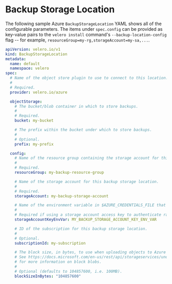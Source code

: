 # Backup Storage Location

The following sample Azure `BackupStorageLocation` YAML shows all of the configurable parameters. The items under `spec.config` can be provided as key-value pairs to the `velero install` command's `--backup-location-config` flag -- for example, `resourceGroup=my-rg,storageAccount=my-sa,...`.

```yaml
apiVersion: velero.io/v1
kind: BackupStorageLocation
metadata:
  name: default
  namespace: velero
spec:
  # Name of the object store plugin to use to connect to this location.
  #
  # Required.
  provider: velero.io/azure

  objectStorage:
    # The bucket/blob container in which to store backups.
    #
    # Required.
    bucket: my-bucket

    # The prefix within the bucket under which to store backups.
    #
    # Optional.
    prefix: my-prefix

  config:
    # Name of the resource group containing the storage account for this backup storage location.
    #
    # Required.
    resourceGroup: my-backup-resource-group

    # Name of the storage account for this backup storage location.
    #
    # Required.
    storageAccount: my-backup-storage-account

    # Name of the environment variable in $AZURE_CREDENTIALS_FILE that contains storage account key for this backup storage location.
    #
    # Required if using a storage account access key to authenticate rather than a service principal.
    storageAccountKeyEnvVar: MY_BACKUP_STORAGE_ACCOUNT_KEY_ENV_VAR

    # ID of the subscription for this backup storage location.
    #
    # Optional.
    subscriptionId: my-subscription

    # The block size, in bytes, to use when uploading objects to Azure blob storage.
    # See https://docs.microsoft.com/en-us/rest/api/storageservices/understanding-block-blobs--append-blobs--and-page-blobs#about-block-blobs
    # for more information on block blobs.
    #
    # Optional (defaults to 104857600, i.e. 100MB).
    blockSizeInBytes: "104857600"
```
